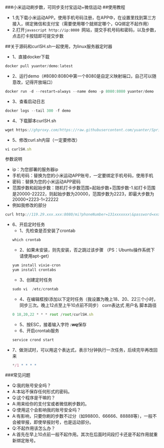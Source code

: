 ###小米运动刷步数，可同步支付宝运动+微信运动
##使用教程
* 1.先下载小米运动APP。使用手机号码注册，在APP中，在设置里找到第三方接入，绑定微信和支付宝（需要使用哪个就绑定哪个，QQ绑定不起作用）  
* 2.打开```javascript http://ip:8080 ```网站，提交手机号码和密码，以及步数，点击打卡按钮即可提交步数

##关于源码和curlSH.sh一起使用，为linux服务器定时器
* 1、直接docker下载
```javascript
docker pull yuanter/demo:latest
```

* 2、运行demo（#8080:8080中第一个8080是自定义映射端口，自己可以随意改，记得开放端口）
```javascript
docker run -d --restart=always --name demo -p 8080:8080 yuanter/demo 
```

* 3、查看启动日志
```javascript
docker logs --tail 300 -f demo
```

* 4、下载脚本curlSH.sh
```javascript
wget https://ghproxy.com/https://raw.githubusercontent.com/yuanter/SpringBootDemo1/master/curlSH.sh && chmod +x curlSH.sh
```

* 5、修改curl.sh内容（一定要修改）
```javascript
vi curlSH.sh
```
参数说明  
* ip：为您部署的服务器ip  
* 手机号码：替换为您的小米运动APP账号，一定要绑定手机号码，使用手机  
* 密码：替换为您的小米运动APP密码  
* 范围步数和起始步数：随机打卡步数范围=起始步数+范围步数-1.如打卡范围是20000-22222，则起始步数为20000，范围步数为2223，即最大步数为20000+2223-1=22222  
* 例如我修改的部分
```javascript
curl http://119.29.xxx.xxx:8080/mi?phoneNumber=131xxxxxxx\&password=xxxxxxxx\&steps=$[$[RANDOM%2223]+20000]
```

* 6、开启定时任务
    * 1、先检查是否安装了crontab  
	```javascript
    which crontab
    ```
	* 2、如果未安装，则先安装，否之跳过该步骤    （PS：Ubuntu操作系统下请使用apt-get）
    ```javascript
	yum install vixie-cron
    yum install crontabs
    ```
	* 3、创建定时任务  
	```javascript
    sudo vi  /etc/crontab
    ```
	* 4、在编辑框按i添加以下定时任务（我设置为晚上18、20、22三个小时，同步三次。晚上12点至上午10点前不同步）
	corn表达式 用户名 脚本路径
    ```javascript
	0 18,20,22 * * * root /root/curlSH.sh
    ```
	* 5、按ESC，接着输入字符 ***:wq***保存
	* 6、开启crontab服务 
    ```javascript
	service crond start
    ```
* 7、做测试时，可以用这个表达式，表示1分钟执行一次任务，后续完毕再改回来
    ```javascript
    */1 * * * *  
    ```
    
    
###常见问题
* Q:我的账号安全吗？  
* A:本站不保存任何形式的密码。  
* Q:这个程序是干嘛的？  
* A:用来给你的支付宝或者微信刷步数的。  
* Q:使用这个会影响我的账号安全吗？  
* A:有影响，只要你刷的步数不过分（如98800、66666、88888等），一般不会被举报，即使举报封号，也是运动部分。  
* Q:不起作用该怎么办？  
* A:首先在早上10点前一般不起作用。其次在后面时间段打卡还是不起作用就重新绑定账号。  
